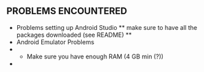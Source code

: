 PROBLEMS ENCOUNTERED
-----------

* Problems setting up Android Studio
** make sure to have all the packages downloaded (see README)
** 
* Android Emulator Problems
* * Make sure you have enough RAM (4 GB min (?))
* 
